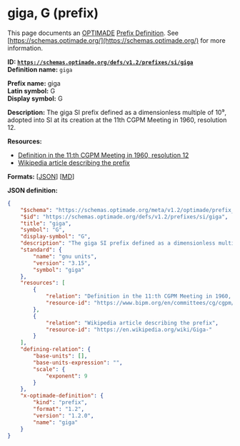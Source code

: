 # giga, G (prefix)

This page documents an [OPTIMADE](https://www.optimade.org/) [Prefix Definition](https://schemas.optimade.org/#definitions). See [https://schemas.optimade.org/](https://schemas.optimade.org/) for more information.

**ID: [`https://schemas.optimade.org/defs/v1.2/prefixes/si/giga`](https://schemas.optimade.org/defs/v1.2/prefixes/si/giga)**  
**Definition name:** `giga`

**Prefix name:** giga  
**Latin symbol:** G  
**Display symbol:** G  
  
**Description:** The giga SI prefix defined as a dimensionless multiple of 10⁹, adopted into SI at its creation at the 11th CGPM Meeting in 1960, resolution 12.



**Resources:**

- [Definition in the 11:th CGPM Meeting in 1960, resolution 12](https://www.bipm.org/en/committees/cg/cgpm/11-1960/resolution-12)
- [Wikipedia article describing the prefix](https://en.wikipedia.org/wiki/Giga-)


**Formats:** [[JSON](giga.json)] [[MD](giga.md)]

**JSON definition:**

``` json
{
    "$schema": "https://schemas.optimade.org/meta/v1.2/optimade/prefix_definition.md",
    "$id": "https://schemas.optimade.org/defs/v1.2/prefixes/si/giga",
    "title": "giga",
    "symbol": "G",
    "display-symbol": "G",
    "description": "The giga SI prefix defined as a dimensionless multiple of 10\u2079, adopted into SI at its creation at the 11th CGPM Meeting in 1960, resolution 12.",
    "standard": {
        "name": "gnu units",
        "version": "3.15",
        "symbol": "giga"
    },
    "resources": [
        {
            "relation": "Definition in the 11:th CGPM Meeting in 1960, resolution 12",
            "resource-id": "https://www.bipm.org/en/committees/cg/cgpm/11-1960/resolution-12"
        },
        {
            "relation": "Wikipedia article describing the prefix",
            "resource-id": "https://en.wikipedia.org/wiki/Giga-"
        }
    ],
    "defining-relation": {
        "base-units": [],
        "base-units-expression": "",
        "scale": {
            "exponent": 9
        }
    },
    "x-optimade-definition": {
        "kind": "prefix",
        "format": "1.2",
        "version": "1.2.0",
        "name": "giga"
    }
}
```